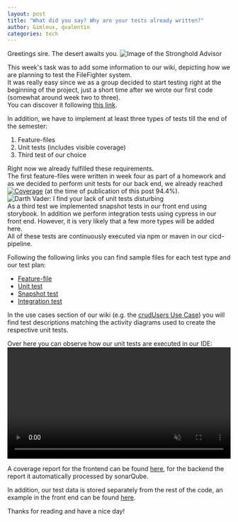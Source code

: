 ```yaml
---
layout: post  
title: "What did you say? Why are your tests already written?"  
author: Gimleux, qvalentin  
categories: tech
---
```


Greetings sire. The desert awaits you.
![Image of the Stronghold Advisor](https://stronghold.teroute.com/wp-content/uploads/2016/03/Scribe.gif)

This week's task was to add some information to our wiki, depicting how we are planning to test the FileFighter system.  
It was really easy since we as a group decided to start testing right at the beginning of the project, just a short time after we wrote our first code (somewhat around week two to three).  
You can discover it following [this link](/wiki/testing).

In addition, we have to implement at least three types of tests till the end of the semester:
1. Feature-files
2. Unit tests (includes visible coverage)
3. Third test of our choice

Right now we already fulfilled these requirements.  
The first feature-files were written in week four as part of a homework and as we decided to perform unit tests for our back end, we already reached [![Coverage](https://sonar.filefighter.de/api/project_badges/measure?project=de.filefighter%3Arest&metric=coverage)](https://sonar.filefighter.de/dashboard?id=de.filefighter%3Arest) (at the time of publication of this post 94.4%).  
![Darth Vader: I find your lack of unit tests disturbing](https://www.testbytes.net/wp-content/uploads/2019/06/Untitled-65.png)  
As a third test we implemented snapshot tests in our front end using storybook. In addition we perform integration tests using cypress in our front end. However, it is very likely that a few more types will be added here.  
All of these tests are continuously executed via npm or maven in our cicd-pipeline.

Following the following links you can find sample files for each test type and our test plan:
* [Feature-file](https://github.com/FileFighter/RestApi/blob/master/src/test/resources/ViewFolderContents.feature)
* [Unit test](https://github.com/FileFighter/RestApi/blob/master/src/test/java/de/filefighter/rest/domain/filesystem/business/FileSystemBusinessServiceUnitTest.java)
* [Snapshot test](https://github.com/FileFighter/WebApp/blob/master/src/components/basicElements/login/Login.test.tsx)
* [Integration test](https://github.com/FileFighter/WebApp/blob/master/cypress/integration/login_spec.js)

In the use cases section of our wiki (e.g. the [crudUsers Use Case](/wiki/usecases/crudUsers)) you will find test descriptions matching the activity diagrams used to create the respective unit tests.

Over here you can observe how our unit tests are executed in our IDE:  
<video style="width:100%" muted  controls>
  <source src="https://assets.filefighter.de/videos/unitTests.mp4" type="video/mp4"> 
Your browser does not support the video tag.
</video>


A coverage report for the frontend can be found [here](/assets/lcov-report/index.html), for the backend the report it automatically processed by sonarQube.

In addition, our test data is stored separately from the rest of the code, an example in the front end can be found [here](https://github.com/FileFighter/WebApp/blob/master/src/components/pages/filesytem/__tests__/folderContentMock.json).

Thanks for reading and have a nice day!
